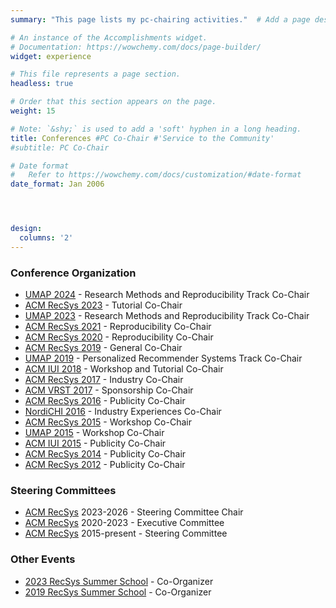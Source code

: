 ```yaml
---
summary: "This page lists my pc-chairing activities."  # Add a page description.

# An instance of the Accomplishments widget.
# Documentation: https://wowchemy.com/docs/page-builder/
widget: experience

# This file represents a page section.
headless: true

# Order that this section appears on the page.
weight: 15

# Note: `&shy;` is used to add a 'soft' hyphen in a long heading.
title: Conferences #PC Co-Chair #'Service to the Community'
#subtitle: PC Co-Chair

# Date format
#   Refer to https://wowchemy.com/docs/customization/#date-format
date_format: Jan 2006




design:
  columns: '2' 
---
```



### Conference Organization
- [UMAP 2024](https://www.um.org/umap2024/) - Research Methods and Reproducibility Track Co-Chair
- [ACM RecSys 2023](https://recsys.acm.org/recsys23/) - Tutorial Co-Chair
- [UMAP 2023](https://www.um.org/umap2023/) - Research Methods and Reproducibility Track Co-Chair
- [ACM RecSys 2021](https://recsys.acm.org/recsys21/) - Reproducibility Co-Chair
- [ACM RecSys 2020](https://recsys.acm.org/recsys20/) - Reproducibility Co-Chair
- [ACM RecSys 2019](https://recsys.acm.org/recsys19/) - General Co-Chair
- [UMAP 2019](https://www.um.org/umap2019/) - Personalized Recommender Systems Track Co-Chair
- [ACM IUI 2018](https://iui.acm.org/2018/) - Workshop and Tutorial Co-Chair
- [ACM RecSys 2017](https://recsys.acm.org/recsys17/) - Industry Co-Chair
- [ACM VRST 2017](https://vrst.acm.org/vrst2017/index.html) - Sponsorship Co-Chair
- [ACM RecSys 2016](https://recsys.acm.org/recsys16/) - Publicity Co-Chair
- [NordiCHI 2016](http://www.nordichi2016.org/) - Industry Experiences Co-Chair
- [ACM RecSys 2015](https://recsys.acm.org/recsys15/) - Workshop Co-Chair
- [UMAP 2015](https://www.um.org/umap2015/) - Workshop Co-Chair
- [ACM IUI 2015](https://iui.acm.org/2015/) - Publicity Co-Chair
- [ACM RecSys 2014](https://recsys.acm.org/recsys14/) - Publicity Co-Chair
- [ACM RecSys 2012](https://recsys.acm.org/recsys12/) - Publicity Co-Chair


### Steering Committees
- [ACM RecSys](https://recsys.acm.org/steering-committee/) 2023-2026 - Steering Committee Chair
- [ACM RecSys](https://recsys.acm.org/steering-committee/) 2020-2023 - Executive Committee
- [ACM RecSys](https://recsys.acm.org/steering-committee/) 2015-present - Steering Committee

### Other Events
- [2023 RecSys Summer School](https://acmrecsys.github.io/rsss2023/) - Co-Organizer
- [2019 RecSys Summer School](https://acmrecsys.github.io/rsss2019/) - Co-Organizer